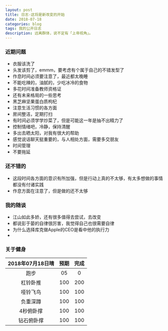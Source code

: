 ```yaml
---
layout: post
title: 日志-这将是新改变的开始
date: 2018-07-18
categories: blog
tags: 我的公开日志
description: 远离群体，说不定有「上帝视角」。
---
```


### 近期问题
- 衣服该洗了
- 头发该剪了，emmm，要考虑有个属于自己的不错发型了
- 作息时间必须要注意了，最近都太晚睡
- 不能吃辣的，油腻的，少吃冰冷的食物
- 多花时间准备教师资格证
- 还有未来格局的一些思考
- 黑芝麻坚果蛋白质枸杞
- 注意生活习惯的各方面
- 房间整洁，定期打扫
- 有时间必须学学炒菜了，但是可能这一年是抽不出精力了
- 控制情绪吧，冷静，保持清醒
- 多出去晒太阳，对我有很大的帮助
- 感觉说话聊天挺重要的，与人相处方面，需要多交朋友
- 时间管理
- 不要拖延

### 还不错的
- 这段时间各方面的意识有所加强，但是行动上真的不太够，有太多想做的事情都没有付诸实践
- 作息方面在注意了，但是做的还不太够

### 我的随谈
- 江山如此多娇，还有很多值得去尝试，去改变
- 都说彭于晏的自律很厉害，我觉得自己也很需要自律
- 为什么选择库克做Apple的CEO是看中他的执行力
-

### 关于健身
|2018年07月18日晴|预期|完成|  
|:----:|:----:|:----:|  
|跑步|05|0|
|杠铃卧推|100|200|
|哑铃飞鸟|100|100|
|负重深蹲|100|100|
|4秒俯卧撑|100|100|
|钻石俯卧撑|100|100|
